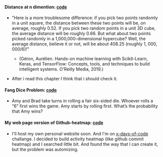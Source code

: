 
#### Distance at n dimention: [code](https://github.com/bilative/99problems-ft-bilal/blob/master/mi-problemas/files/distance_at_n_dim.py)
- "Here is a more troublesome difference: if you pick two points randomly in a unit square, the distance between these two points will be, on average, roughly 0.52. If you pick two random points in a unit 3D cube, the average distance will be roughly 0.66. But what about two points picked randomly in a 1,000,000-dimensional hypercube? Well, the average distance, believe it or not, will be about 408.25 (roughly 1, 000, 000/6)!"

  - (Géron, Aurélien. Hands-on machine learning with Scikit-Learn, Keras, and TensorFlow: Concepts, tools, and techniques to build intelligent systems. O'Reilly Media, 2019.)

* After i read this chapter I think that i should check it.

#### Fang Dice Problem: [code](https://github.com/bilative/99problems-ft-bilal/blob/master/mi-problemas/files//faang_dice_problem.py)
* Amy and Brad take turns in rolling a fair six-sided die. Whoever rolls a “6” first wins the game. Amy starts by rolling first. What’s the probability that Amy wins?

#### My web page version of Github-heatmap: [code](https://github.com/bilative/99problems-ft-bilal/blob/master/mi-problemas/files//files/github_heatmap.md)
* I'll host my own personal website soon. And I'm on [x-days-of-code](https://bilative.github.io/xdaysofcode) challange. I decided to build activity heatmap (like github commit heatmap) and I searched little bit. And found the way that I can create it, but the problem was automizing.
